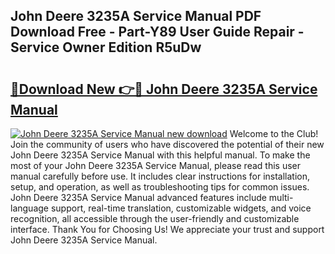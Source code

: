 ## John Deere 3235A Service Manual PDF Download Free - Part-Y89 User Guide Repair - Service Owner Edition R5uDw

# <h2><a href="http://bc91658.oget.top/?id=John+Deere+3235A+Service+Manual">🔗Download New 👉🔴 John Deere 3235A Service Manual</a></h2>

[![John Deere 3235A Service Manual new download](https://i.imgur.com/5g1atiW.png)](http://bc91658.oget.top/?id=John+Deere+3235A+Service+Manual)
Welcome to the Club! Join the community of users who have discovered the potential of their new John Deere 3235A Service Manual with this helpful manual. To make the most of your John Deere 3235A Service Manual, please read this user manual carefully before use. It includes clear instructions for installation, setup, and operation, as well as troubleshooting tips for common issues. John Deere 3235A Service Manual advanced features include multi-language support, real-time translation, customizable widgets, and voice recognition, all accessible through the user-friendly and customizable interface. Thank You for Choosing Us! We appreciate your trust and support John Deere 3235A Service Manual.
